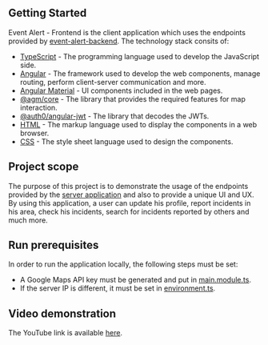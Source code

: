 ## Getting Started
Event Alert - Frontend is the client application which uses the endpoints provided by [event-alert-backend](https://github.com/adrianscarlatescu/event-alert-backend).
The technology stack consits of:
* [TypeScript](https://www.typescriptlang.org/) - The programming language used to develop the JavaScript side.
* [Angular](https://angular.io/docs) - The framework used to develop the web components, manage routing, perform client-server communication and more.
* [Angular Material](https://material.angular.io/) - UI components included in the web pages.
* [@agm/core](https://www.npmjs.com/package/@agm/core) - The library that provides the required features for map interaction.
* [@auth0/angular-jwt](https://www.npmjs.com/package/@auth0/angular-jwt) - The library that decodes the JWTs.
* [HTML](https://en.wikipedia.org/wiki/HTML) - The markup language used to display the components in a web browser.
* [CSS](https://en.wikipedia.org/wiki/CSS) - The style sheet language used to design the components.

## Project scope
The purpose of this project is to demonstrate the usage of the endpoints provided by the [server application](https://github.com/adrianscarlatescu/event-alert-backend) and also to provide a unique UI and UX.
By using this application, a user can update his profile, report incidents in his area, check his incidents, search for incidents reported by others and much more.

## Run prerequisites
In order to run the application locally, the following steps must be set:
* A Google Maps API key must be generated and put in [main.module.ts](https://github.com/adrianscarlatescu/event-alert-frontend/blob/master/src/app/main/main.module.ts#L48).
* If the server IP is different, it must be set in [environment.ts](https://github.com/adrianscarlatescu/event-alert-frontend/blob/master/src/environments/environment.ts#L9).

## Video demonstration
The YouTube link is available [here](https://youtu.be/AutvBfRmnWM).
